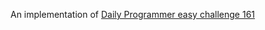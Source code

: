 An implementation of [Daily Programmer easy challenge 161](http://www.reddit.com/r/dailyprogrammer/comments/24r50l/552014_161_easy_blackjack/)
